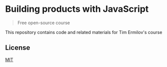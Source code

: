# Building products with JavaScript

> Free open-source course

This repository contains code and related materials for Tim Ermilov's course

## License

[MIT](https://opensource.org/licenses/mit-license)
